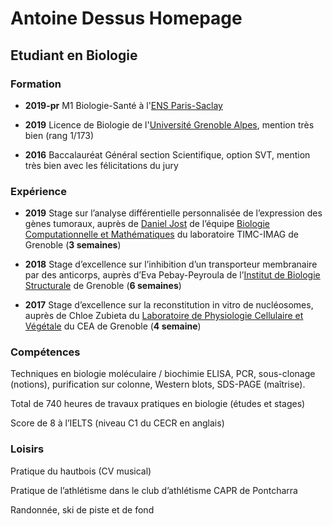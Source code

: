 # Antoine Dessus Homepage
## Etudiant en Biologie

### Formation

- **2019-pr**      M1 Biologie-Santé à l'[ENS Paris-Saclay](http://ens-paris-saclay.fr/)

- **2019**     Licence de Biologie de l'[Université Grenoble Alpes](https://www.univ-grenoble-alpes.fr/), mention très bien (rang 1/173)

- **2016**    Baccalauréat Général section Scientifique, option SVT, mention très bien avec les félicitations du jury


### Expérience

- **2019**             Stage sur l’analyse différentielle personnalisée de l’expression des gènes tumoraux, auprès de [Daniel Jost](http://perso.ens-lyon.fr/daniel.jost/DanielJost/Home.html) de l’équipe [Biologie Computationnelle et Mathématiques](https://www-timc.imag.fr/BCM) du laboratoire TIMC-IMAG de Grenoble (**3 semaines**)

- **2018**            Stage d’excellence sur l’inhibition d’un transporteur membranaire par des anticorps, auprès d’Eva Pebay-Peyroula de l’[Institut de Biologie Structurale](https://www.ibs.fr/recherche/groupes-de-recherche/groupe-transport-membranaire-h-nury/equipe-nury-pebay-peyroula/) de Grenoble (**6 semaines**)

- **2017**            Stage d’excellence sur la reconstitution in vitro de nucléosomes, auprès de Chloe Zubieta du [Laboratoire de Physiologie Cellulaire et Végétale](http://www.lpcv.fr/StrucDev) du CEA de Grenoble (**4 semaine**)


### Compétences

Techniques en biologie moléculaire / biochimie  ELISA, PCR, sous-clonage (notions), purification sur colonne, Western blots, SDS-PAGE (maîtrise). 

Total de 740 heures de travaux pratiques en biologie (études et stages)

Score de 8 à l’IELTS (niveau C1 du CECR en anglais)


### Loisirs

Pratique du hautbois (CV musical)

Pratique de l’athlétisme dans le club d’athlétisme CAPR de Pontcharra 

Randonnée, ski de piste et de fond



